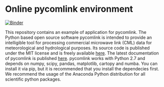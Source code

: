 # Online pycomlink environment

[![Binder](http://mybinder.org/badge.svg)](http://mybinder.org/repo/keis-f/pycml_env)

This repository contains an example of application for pycomlink. The Python based open source software pycomlink is intended to provide an intelligible tool for processing commercial microwave link (CML) data for meteorological and hydrological purposes.
Its source code is published under the MIT license and is freely available [here](https://bitbucket.org/cchwala/pycomlink). The latest documentation of pycomlink is published [here](http://pycomlink.readthedocs.org).
pycomlink works with Python 2.7 and depends on numpy, scipy, pandas, matplotlib, cartopy and numba. You can install it via pip, but it is recommended that you install the dependecies first. We recommend the usage of the Anaconda Python distribution for all scientific python packages. 
